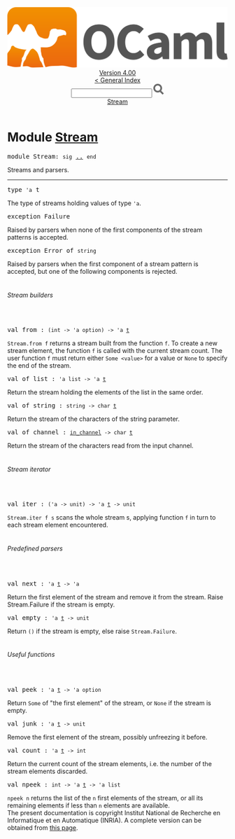 <!-- ((! set title API !)) ((! set documentation !)) ((! set api !)) ((! set nobreadcrumb !)) -->
<div class="api"><header><nav class="toc brand"><a class="brand" href="https://ocaml.org/"><img src="colour-logo-gray.svg" class="svg" alt="OCaml"></a></nav><nav class="toc"><div class="toc_version"><a href="/docs" id="version-select">Version 4.00</a></div><a href="index.html">&lt; General Index</a><div class="api_search"><input type="text" name="apisearch" id="api_search" oninput="mySearch(false);" onkeypress="this.oninput();" onclick="this.oninput();" onpaste="this.oninput();">
<img src="search_icon.svg" alt="Search" class="svg" onclick="mySearch(false)"></div>
<div id="search_results"></div><div class="toc_title"><a href="#top">Stream</a></div><ul></ul></nav></header>

<h1>Module <a href="type_Stream.html">Stream</a></h1>
<pre><span class="keyword">module</span> Stream: <code class="code"><span class="keyword">sig</span></code> <a href="Stream.html">..</a> <code class="code"><span class="keyword">end</span></code></pre>Streams and parsers.<br>
<hr width="100%">
<pre><span id="TYPEt"><span class="keyword">type</span> <code class="type">'a</code> t</span> </pre>
<div class="info">
The type of streams holding values of type <code class="code"><span class="keywordsign">'</span>a</code>.<br>
</div>

<pre><span id="EXCEPTIONFailure"><span class="keyword">exception</span> Failure</span></pre>
<div class="info">
Raised by parsers when none of the first components of the stream
   patterns is accepted.<br>
</div>
<pre><span id="EXCEPTIONError"><span class="keyword">exception</span> Error</span> <span class="keyword">of</span> <code class="type">string</code></pre>
<div class="info">
Raised by parsers when the first component of a stream pattern is
   accepted, but one of the following components is rejected.<br>
</div>
<br>
<span id="6_Streambuilders"><h6>Stream builders</h6></span><br>
<pre><span id="VALfrom"><span class="keyword">val</span> from</span> : <code class="type">(int -&gt; 'a option) -&gt; 'a <a href="Stream.html#TYPEt">t</a></code></pre><div class="info">
<code class="code"><span class="constructor">Stream</span>.from f</code> returns a stream built from the function <code class="code">f</code>.
   To create a new stream element, the function <code class="code">f</code> is called with
   the current stream count. The user function <code class="code">f</code> must return either
   <code class="code"><span class="constructor">Some</span> &lt;value&gt;</code> for a value or <code class="code"><span class="constructor">None</span></code> to specify the end of the
   stream.<br>
</div>
<pre><span id="VALof_list"><span class="keyword">val</span> of_list</span> : <code class="type">'a list -&gt; 'a <a href="Stream.html#TYPEt">t</a></code></pre><div class="info">
Return the stream holding the elements of the list in the same
   order.<br>
</div>
<pre><span id="VALof_string"><span class="keyword">val</span> of_string</span> : <code class="type">string -&gt; char <a href="Stream.html#TYPEt">t</a></code></pre><div class="info">
Return the stream of the characters of the string parameter.<br>
</div>
<pre><span id="VALof_channel"><span class="keyword">val</span> of_channel</span> : <code class="type"><a href="Pervasives.html#TYPEin_channel">in_channel</a> -&gt; char <a href="Stream.html#TYPEt">t</a></code></pre><div class="info">
Return the stream of the characters read from the input channel.<br>
</div>
<br>
<span id="6_Streamiterator"><h6>Stream iterator</h6></span><br>
<pre><span id="VALiter"><span class="keyword">val</span> iter</span> : <code class="type">('a -&gt; unit) -&gt; 'a <a href="Stream.html#TYPEt">t</a> -&gt; unit</code></pre><div class="info">
<code class="code"><span class="constructor">Stream</span>.iter f s</code> scans the whole stream s, applying function <code class="code">f</code>
   in turn to each stream element encountered.<br>
</div>
<br>
<span id="6_Predefinedparsers"><h6>Predefined parsers</h6></span><br>
<pre><span id="VALnext"><span class="keyword">val</span> next</span> : <code class="type">'a <a href="Stream.html#TYPEt">t</a> -&gt; 'a</code></pre><div class="info">
Return the first element of the stream and remove it from the
   stream. Raise Stream.Failure if the stream is empty.<br>
</div>
<pre><span id="VALempty"><span class="keyword">val</span> empty</span> : <code class="type">'a <a href="Stream.html#TYPEt">t</a> -&gt; unit</code></pre><div class="info">
Return <code class="code">()</code> if the stream is empty, else raise <code class="code"><span class="constructor">Stream</span>.<span class="constructor">Failure</span></code>.<br>
</div>
<br>
<span id="6_Usefulfunctions"><h6>Useful functions</h6></span><br>
<pre><span id="VALpeek"><span class="keyword">val</span> peek</span> : <code class="type">'a <a href="Stream.html#TYPEt">t</a> -&gt; 'a option</code></pre><div class="info">
Return <code class="code"><span class="constructor">Some</span></code> of "the first element" of the stream, or <code class="code"><span class="constructor">None</span></code> if
   the stream is empty.<br>
</div>
<pre><span id="VALjunk"><span class="keyword">val</span> junk</span> : <code class="type">'a <a href="Stream.html#TYPEt">t</a> -&gt; unit</code></pre><div class="info">
Remove the first element of the stream, possibly unfreezing
   it before.<br>
</div>
<pre><span id="VALcount"><span class="keyword">val</span> count</span> : <code class="type">'a <a href="Stream.html#TYPEt">t</a> -&gt; int</code></pre><div class="info">
Return the current count of the stream elements, i.e. the number
   of the stream elements discarded.<br>
</div>
<pre><span id="VALnpeek"><span class="keyword">val</span> npeek</span> : <code class="type">int -&gt; 'a <a href="Stream.html#TYPEt">t</a> -&gt; 'a list</code></pre><div class="info">
<code class="code">npeek n</code> returns the list of the <code class="code">n</code> first elements of
   the stream, or all its remaining elements if less than <code class="code">n</code>
   elements are available.<br>
</div>
<div class="copyright">The present documentation is copyright Institut National de Recherche en Informatique et en Automatique (INRIA). A complete version can be obtained from <a href="http://caml.inria.fr/pub/docs/manual-ocaml/">this page</a>.</div></div>
